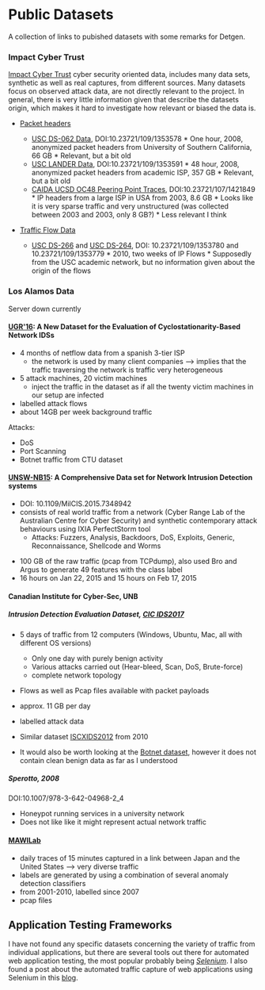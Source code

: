 # Public Datasets

A collection of links to pubished datasets with some remarks for Detgen.

### Impact Cyber Trust

[Impact Cyber Trust](https://www.impactcybertrust.org/) cyber security oriented data, includes many data sets, synthetic as well as real captures, from different sources. Many datasets focus on observed attack data, are not directly relevant to the project. In general, there is very little information given that describe the datasets origin, which makes it hard to investigate how relevant or biased the data is.

* [Packet headers](https://www.impactcybertrust.org/search?filter[]=Topic%3A+Network+Data+%3A+IP+Packet+Headers)
  * [USC DS-062 Data](https://www.impactcybertrust.org/dataset_view?idDataset=62), DOI:10.23721/109/1353578
  		* One hour, 2008, anonymized packet headers from University of Southern California, 66 GB
    	* Relevant, but a bit old
  * [USC LANDER Data](https://www.impactcybertrust.org/dataset_view?idDataset=75), DOI:10.23721/109/1353591
    	* 48 hour, 2008, anonymized packet headers from academic ISP, 357 GB
    	* Relevant, but a bit old
  * [CAIDA UCSD OC48 Peering Point Traces](https://www.impactcybertrust.org/dataset_view?idDataset=833), DOI:10.23721/107/1421849
    	* IP headers from a large ISP in USA from 2003, 8.6 GB
    	* Looks like it is very sparse traffic and very unstructured (was collected between 2003 and 2003, only 8 GB?)
    	* Less relevant I think
  

* [Traffic Flow Data](https://www.impactcybertrust.org/search?filter[]=Topic%3A+Network+Data+%3A+Traffic+Flow+Data)
  * [USC DS-266](https://www.impactcybertrust.org/dataset_view?idDataset=265) and [USC DS-264](https://www.impactcybertrust.org/dataset_view?idDataset=264), DOI: 10.23721/109/1353780 and 10.23721/109/1353779
    	* 2010, two weeks of IP Flows 
    	* Supposedly from the USC academic network, but no information given about the origin of the flows

### Los Alamos Data

Server down currently

#### [UGR'16](https://nesg.ugr.es/nesg-ugr16/index.php): A New Dataset for the Evaluation of Cyclostationarity-Based Network IDSs

* 4 months of netflow data from a spanish 3-tier ISP
	* the network is used by many client companies --> implies that the traffic traversing the network is traffic very heterogeneous
* 5 attack machines, 20 victim machines
	*  inject the traffic in the dataset as if all the
twenty victim machines in our setup are infected
* labelled attack flows
* about 14GB per week background traffic

Attacks: 
* DoS
* Port Scanning
* Botnet traffic from CTU dataset

#### [UNSW-NB15](https://www.unsw.adfa.edu.au/unsw-canberra-cyber/cybersecurity/ADFA-NB15-Datasets/): A Comprehensive Data set for Network Intrusion Detection systems
* DOI: 10.1109/MilCIS.2015.7348942
* consists of real world traffic from a network (Cyber Range Lab of the Australian Centre for Cyber Security) and synthetic contemporary attack behaviours using IXIA PerfectStorm tool
	* Attacks: Fuzzers, Analysis, Backdoors, DoS, Exploits, Generic, Reconnaissance, Shellcode and Worms

<!--![Data-gen setup](UNSW-data.png){ width=70% }-->

* 100 GB of the raw traffic (pcap from TCPdump), also used Bro and Argus to generate 49 features with the class label
* 16 hours on Jan 22, 2015 and 15  hours  on  Feb  17,  2015

#### Canadian Institute for Cyber-Sec, UNB
##### Intrusion Detection Evaluation Dataset, [CIC IDS2017](http://www.unb.ca/cic/datasets/ids-2017.html)

* 5 days of traffic from 12 computers (Windows, Ubuntu, Mac, all with different OS versions)
	* Only one day with purely benign activity
	* Various attacks carried out (Hear-bleed, Scan, DoS, Brute-force)
	* complete network topology 
* Flows as well as Pcap files available with packet payloads
* approx. 11 GB per day
* labelled attack data
* Similar dataset [ISCXIDS2012](http://www.unb.ca/cic/datasets/ids.html) from 2010

* It would also be worth looking at the [Botnet dataset](http://www.unb.ca/cic/datasets/botnet.html), however it does not contain clean benign data as far as I understood 

<!--#### IoT-->

##### Sperotto, 2008
DOI:10.1007/978-3-642-04968-2_4
* Honeypot running services in a university network
* Does not like like it might represent actual network traffic

#### [MAWILab](http://www.fukuda-lab.org/mawilab/data.html)
* daily traces of 15 minutes captured in a link between Japan and the United States --> very diverse traffic
*  labels are generated by using a combination of several
anomaly detection classifiers
* from 2001-2010, labelled since 2007
* pcap files
  

## Application Testing Frameworks

I have not found any specific datasets concerning the variety of traffic from individual applications, but there are several tools out there for automated web application testing, the most popular probably being [*Selenium*](https://www.seleniumhq.org/). I also found a post about the automated traffic capture of web applications using Selenium in this [blog](https://saucelabs.com/blog/capture-network-traffic-with-automation-scripts).